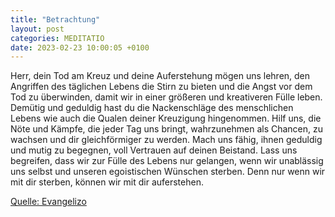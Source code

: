 ```yaml
---
title: "Betrachtung"
layout: post
categories: MEDITATIO
date: 2023-02-23 10:00:05 +0100
---
```

Herr, dein Tod am Kreuz und deine Auferstehung mögen uns lehren, den Angriffen des täglichen Lebens die Stirn zu bieten und die Angst vor dem Tod zu überwinden, damit wir in einer größeren und kreativeren Fülle leben. Demütig und geduldig hast du die Nackenschläge des menschlichen Lebens wie auch die Qualen deiner Kreuzigung hingenommen. Hilf uns, die Nöte und Kämpfe, die jeder Tag uns bringt, wahrzunehmen als Chancen, zu wachsen und dir gleichförmiger zu werden. Mach uns fähig, ihnen geduldig und mutig zu begegnen, voll Vertrauen auf deinen Beistand. Lass uns begreifen, dass wir zur Fülle des Lebens nur gelangen, wenn wir unablässig uns selbst und unseren egoistischen Wünschen sterben. Denn nur wenn wir mit dir sterben, können wir mit dir auferstehen.









[Quelle: Evangelizo](https://evangeliumtagfuertag.org/DE/gospel)